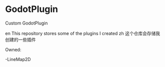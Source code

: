 # GodotPlugin
Custom GodotPlugin

en
This repository stores some of the plugins I created
zh
这个仓库会存储我创建的一些插件

Owned:

-LineMap2D
